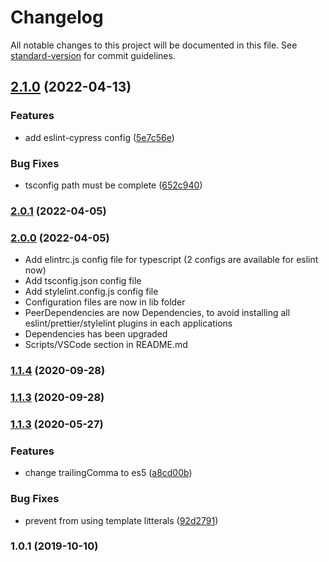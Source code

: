 # Changelog

All notable changes to this project will be documented in this file. See [standard-version](https://github.com/conventional-changelog/standard-version) for commit guidelines.

## [2.1.0](https://github.com/WTTJ/wttj-config-front/compare/v2.0.0...v2.1.0) (2022-04-13)


### Features

* add eslint-cypress config ([5e7c56e](https://github.com/WTTJ/wttj-config-front/commit/5e7c56e2b6c44b36654d513874bcf31424a3d57a))


### Bug Fixes

* tsconfig path must be complete ([652c940](https://github.com/WTTJ/wttj-config-front/commit/652c940c5d1ab783a27c905f3e85095c6a217f6b))

### [2.0.1](https://github.com/WTTJ/wttj-config-front/compare/v2.0.0...v2.0.1) (2022-04-05)

### [2.0.0](https://github.com/WTTJ/wttj-config-front/compare/v1.1.5...v2.0.0) (2022-04-05)

- Add elintrc.js config file for typescript (2 configs are available for eslint now)
- Add tsconfig.json config file
- Add stylelint.config.js config file
- Configuration files are now in lib folder
- PeerDependencies are now Dependencies, to avoid installing all eslint/prettier/stylelint plugins in each applications
- Dependencies has been upgraded
- Scripts/VSCode section in README.md

### [1.1.4](https://github.com/WTTJ/wttj-config-front/compare/v1.1.3...v1.1.4) (2020-09-28)

### [1.1.3](https://github.com/WTTJ/wttj-config-front/compare/v1.1.2...v1.1.3) (2020-09-28)

### [1.1.3](https://github.com/WTTJ/wttj-config-front/compare/v1.0.1...v1.1.3) (2020-05-27)

### Features

- change trailingComma to es5 ([a8cd00b](https://github.com/WTTJ/wttj-config-front/commit/a8cd00be05969376c18c7af532613c467c6d94bb))

### Bug Fixes

- prevent from using template litterals ([92d2791](https://github.com/WTTJ/wttj-config-front/commit/92d279150c032ab1c55c5e22986a9ddc59a1bf53))

### 1.0.1 (2019-10-10)
